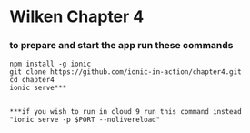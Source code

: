 # Wilken Chapter 4

### to prepare and start the app run these commands
~~~
npm install -g ionic
git clone https://github.com/ionic-in-action/chapter4.git
cd chapter4
ionic serve***


***if you wish to run in cloud 9 run this command instead
"ionic serve -p $PORT --nolivereload"
~~~